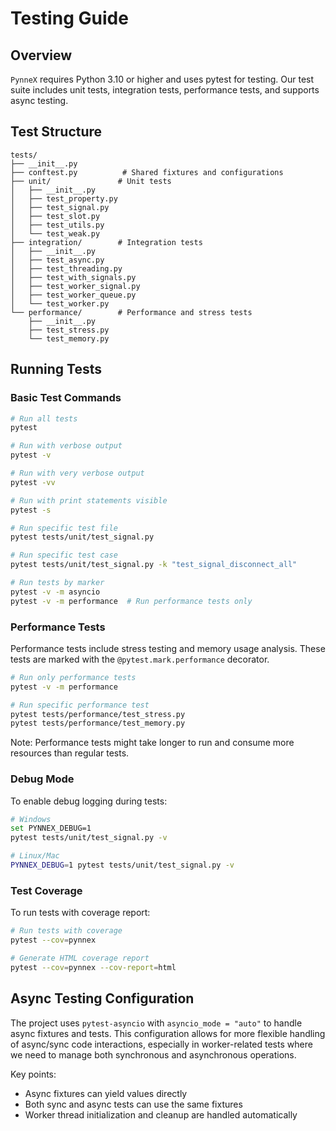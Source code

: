 # Testing Guide

## Overview
`PynneX` requires Python 3.10 or higher and uses pytest for testing. Our test suite includes unit tests, integration tests, performance tests, and supports async testing.

## Test Structure
```
tests/
├── __init__.py
├── conftest.py          # Shared fixtures and configurations
├── unit/               # Unit tests
│   ├── __init__.py
│   ├── test_property.py
│   ├── test_signal.py
│   ├── test_slot.py
│   ├── test_utils.py
│   └── test_weak.py
├── integration/        # Integration tests
│   ├── __init__.py
│   ├── test_async.py
│   ├── test_threading.py
│   ├── test_with_signals.py
│   ├── test_worker_signal.py
│   ├── test_worker_queue.py
│   └── test_worker.py
└── performance/        # Performance and stress tests
    ├── __init__.py
    ├── test_stress.py
    └── test_memory.py
```

## Running Tests

### Basic Test Commands
```bash
# Run all tests
pytest

# Run with verbose output
pytest -v

# Run with very verbose output
pytest -vv

# Run with print statements visible
pytest -s

# Run specific test file
pytest tests/unit/test_signal.py

# Run specific test case
pytest tests/unit/test_signal.py -k "test_signal_disconnect_all"

# Run tests by marker
pytest -v -m asyncio
pytest -v -m performance  # Run performance tests only
```

### Performance Tests
Performance tests include stress testing and memory usage analysis. These tests are marked with the `@pytest.mark.performance` decorator.

```bash
# Run only performance tests
pytest -v -m performance

# Run specific performance test
pytest tests/performance/test_stress.py
pytest tests/performance/test_memory.py
```

Note: Performance tests might take longer to run and consume more resources than regular tests.

### Debug Mode
To enable debug logging during tests:
```bash
# Windows
set PYNNEX_DEBUG=1
pytest tests/unit/test_signal.py -v

# Linux/Mac
PYNNEX_DEBUG=1 pytest tests/unit/test_signal.py -v
```

### Test Coverage
To run tests with coverage report:
```bash
# Run tests with coverage
pytest --cov=pynnex

# Generate HTML coverage report
pytest --cov=pynnex --cov-report=html
```

## Async Testing Configuration

The project uses `pytest-asyncio` with `asyncio_mode = "auto"` to handle async fixtures and tests. This configuration allows for more flexible handling of async/sync code interactions, especially in worker-related tests where we need to manage both synchronous and asynchronous operations.

Key points:
- Async fixtures can yield values directly
- Both sync and async tests can use the same fixtures
- Worker thread initialization and cleanup are handled automatically
